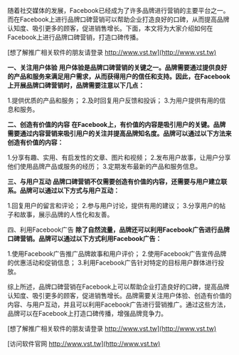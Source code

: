 随着社交媒体的发展，Facebook已经成为了许多品牌进行营销的主要平台之一。而在Facebook上进行品牌口碑营销可以帮助企业打造良好的口碑，从而提高品牌认知度、吸引更多的顾客，促进销售增长。下面，本文将为大家介绍如何在Facebook上进行品牌口碑营销，打造口碑传播。

[想了解推广相关软件的朋友请登录 http://www.vst.tw](http://www.vst.tw)

**一、关注用户体验**
**用户体验是品牌口碑营销的关键之一。品牌需要通过提供良好的产品和服务来满足用户需求，从而获得用户的信任和支持。因此，在Facebook上开展品牌口碑营销时，品牌需要注意以下几点：**

1.提供优质的产品和服务；
2.及时回复用户反馈和投诉；
3.为用户提供有用的信息和服务。

**二、创造有价值的内容**
**在Facebook上，有价值的内容是吸引用户的关键。品牌需要通过内容营销来吸引用户的关注并提高品牌知名度。品牌可以通过以下方法来创造有价值的内容：**

1.分享有趣、实用、有启发性的文章、图片和视频；
2.发布用户故事，让用户分享他们使用品牌产品或服务的经历；
3.定期发布最新的产品和服务信息。

**三、与用户互动**
**品牌口碑营销不仅需要创造有价值的内容，还需要与用户建立联系。品牌可以通过以下方式与用户互动：**

1.回复用户的留言和评论；
2.参与用户讨论，提供有用的建议；
3.分享用户的帖子和故事，展示品牌的人性化和友善。

四、利用Facebook广告
**除了自然流量，品牌还可以利用Facebook广告进行品牌口碑营销。品牌可以通过以下方式利用Facebook广告：**

1.使用Facebook广告推广品牌故事和用户评价；
2.使用Facebook广告宣传品牌的优惠活动和促销信息；
3.利用Facebook广告针对特定的目标用户群体进行投放。

综上所述，品牌口碑营销在Facebook上可以帮助企业打造良好的口碑，提高品牌认知度、吸引更多的顾客，促进销售增长。品牌需要关注用户体验、创造有价值的内容、与用户互动，并且可以利用Facebook广告进行营销推广。通过这些方法，品牌可以在Facebook上打造口碑传播，增强品牌竞争力。

[想了解推广相关软件的朋友请登录 http://www.vst.tw](http://www.vst.tw)


[访问软件官网 http://www.vst.tw](http://www.vst.tw)
